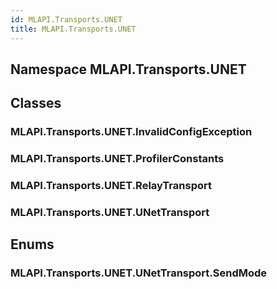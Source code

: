 ```yaml
---  
id: MLAPI.Transports.UNET  
title: MLAPI.Transports.UNET  
---
```


## Namespace MLAPI.Transports.UNET

<div class="markdown level0 summary">

</div>

<div class="markdown level0 conceptual">

</div>

<div class="markdown level0 remarks">

</div>

## Classes

### MLAPI.Transports.UNET.InvalidConfigException

<div class="section">

</div>

### MLAPI.Transports.UNET.ProfilerConstants

<div class="section">

</div>

### MLAPI.Transports.UNET.RelayTransport

<div class="section">

</div>

### MLAPI.Transports.UNET.UNetTransport

<div class="section">

</div>

## Enums

### MLAPI.Transports.UNET.UNetTransport.SendMode

<div class="section">

</div>
